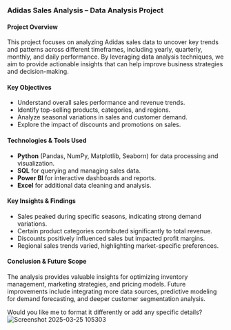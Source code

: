 ### **Adidas Sales Analysis – Data Analysis Project**  

#### **Project Overview**  
This project focuses on analyzing Adidas sales data to uncover key trends and patterns across different timeframes, including yearly, quarterly, monthly, and daily performance. By leveraging data analysis techniques, we aim to provide actionable insights that can help improve business strategies and decision-making.  

#### **Key Objectives**  
- Understand overall sales performance and revenue trends.  
- Identify top-selling products, categories, and regions.  
- Analyze seasonal variations in sales and customer demand.  
- Explore the impact of discounts and promotions on sales.  

#### **Technologies & Tools Used**  
- **Python** (Pandas, NumPy, Matplotlib, Seaborn) for data processing and visualization.  
- **SQL** for querying and managing sales data.  
- **Power BI** for interactive dashboards and reports.  
- **Excel** for additional data cleaning and analysis.  

#### **Key Insights & Findings**  
- Sales peaked during specific seasons, indicating strong demand variations.  
- Certain product categories contributed significantly to total revenue.  
- Discounts positively influenced sales but impacted profit margins.  
- Regional sales trends varied, highlighting market-specific preferences.  

#### **Conclusion & Future Scope**  
The analysis provides valuable insights for optimizing inventory management, marketing strategies, and pricing models. Future improvements include integrating more data sources, predictive modeling for demand forecasting, and deeper customer segmentation analysis.  

Would you like me to format it differently or add any specific details?
![Screenshot 2025-03-25 105303](https://github.com/user-attachments/assets/05f4e0da-c3e1-4807-bbee-2f7d7b0d7a4e)
